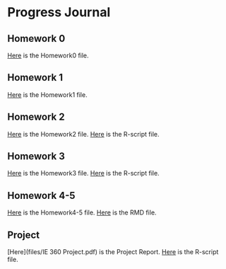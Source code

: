 # Progress Journal

## Homework 0 

[Here](files/IE360_Spring21_Homework0.html) is the Homework0 file.

## Homework 1

[Here](files/IE360_Spring21_Homework1.html) is the Homework1 file.

## Homework 2

[Here](files/IE360_Spring21_Homework2.html) is the Homework2 file.
[Here](files/ie360-hw2.R) is the R-script file.

## Homework 3

[Here](files/IE360-Spring21-Homework3.html) is the Homework3 file.
[Here](files/ie360-hw3.R) is the R-script file.

## Homework 4-5

[Here](files/IE360---HW45.html) is the Homework4-5 file.
[Here](files/IE360-HW45.rmd) is the RMD file.

## Project

[Here](files/IE 360 Project.pdf) is the Project Report.
[Here](files/ie360_proje.R) is the R-script file.

